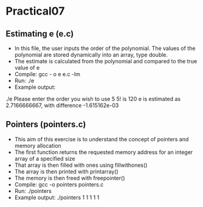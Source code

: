 # Practical07

## Estimating e (e.c)
- In this file, the user inputs the order of the polynomial. The values of the polynomial are stored dynamically into an array, type double. 
- The estimate is calculated from the polynomial and compared to the true value of e
- Compile: gcc - o e e.c -lm 
- Run: ./e
- Example output: 

./e
Please enter the order you wish to use
5
5! is 120
 e is estimated as 2.7166666667, with difference -1.615162e-03

## Pointers (pointers.c)
- This aim of this exercise is to understand the concept of pointers and memory allocation
- The first function returns the requested memory address for an integer array of a specified size
- That array is then filled with ones using fillwithones()
- The array is then printed with printarray()
- The memory is then freed with freepointer()
- Compile: gcc -o pointers pointers.c
- Run: ./pointers
- Example output: 
./pointers
 1  1  1  1  1 
